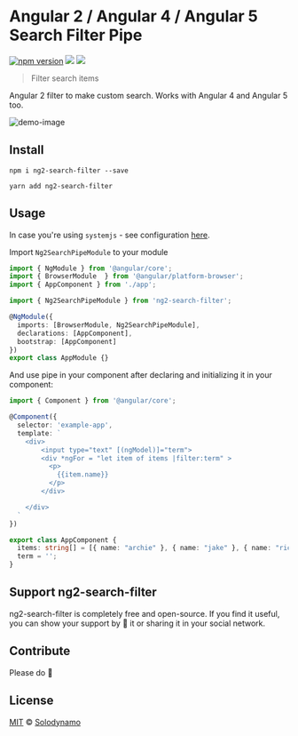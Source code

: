 # Angular 2 / Angular 4 / Angular 5 Search Filter Pipe

[![npm version](https://img.shields.io/badge/version-0.4.0-blue.svg)](https://www.npmjs.com/package/ng2-search-filter) [![](https://david-dm.org/solodynamo/ng2-search-filter.svg)](https://www.npmjs.com/package/ng2-search-filter)
[![](https://img.shields.io/badge/downloads-24K%2B-red.svg)](https://www.npmjs.com/package/ng2-search-filter)

> Filter search items

Angular 2 filter to make custom search. Works with Angular 4 and Angular 5 too.

![demo-image](http://i.imgur.com/dI5Mzvq.gif)



## Install

```
npm i ng2-search-filter --save
```
```
yarn add ng2-search-filter 
```
## Usage

In case you're using `systemjs` - see configuration [here](https://github.com/solodynamo/ng2-search-filter/blob/master/SYSTEMJS.md).

Import `Ng2SearchPipeModule` to your module

```typescript
import { NgModule } from '@angular/core';
import { BrowserModule  } from '@angular/platform-browser';
import { AppComponent } from './app';

import { Ng2SearchPipeModule } from 'ng2-search-filter';

@NgModule({
  imports: [BrowserModule, Ng2SearchPipeModule],
  declarations: [AppComponent],
  bootstrap: [AppComponent]
})
export class AppModule {}
```

And use pipe in your component after declaring and initializing it in your component:

```typescript
import { Component } from '@angular/core';

@Component({
  selector: 'example-app',
  template: `
    <div>
        <input type="text" [(ngModel)]="term">
        <div *ngFor = "let item of items |filter:term" >
          <p>
            {{item.name}}
          </p>
        </div>

    </div>  
  `
})

export class AppComponent {
  items: string[] = [{ name: "archie" }, { name: "jake" }, { name: "richard" }];
  term = '';
}
```

## Support ng2-search-filter

ng2-search-filter is completely free and open-source. If you find it useful, you can show your support by 🌟 it or sharing it in your social network.

## Contribute

Please do 🙂

## License

[MIT](https://tldrlegal.com/license/mit-license) © [Solodynamo](https://github.com/solodynamo/ng2-search-filter)
